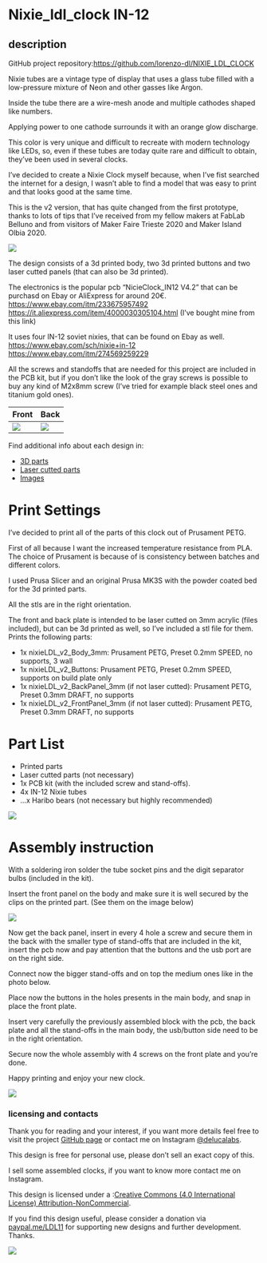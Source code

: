 # Nixie_ldl_clock IN-12

## description

GitHub project repository:https://github.com/lorenzo-dl/NIXIE_LDL_CLOCK

Nixie tubes are a vintage type of display that uses a glass tube filled with a low-pressure mixture of Neon and other gasses like Argon.

Inside the tube there are a wire-mesh anode and multiple cathodes shaped like numbers.

Applying power to one cathode surrounds it with an orange glow discharge.

This color is very unique and difficult to recreate with modern technology like LEDs, so, even if these tubes are today quite rare and difficult to obtain, they’ve been used in several clocks.

I’ve decided to create a Nixie Clock myself because, when I’ve fist searched the internet for a design, I wasn’t able to find a model that was easy to print and that looks good at the same time.

This is the v2 version, that has quite changed from the first prototype, thanks to lots of tips that I’ve received from my fellow makers at FabLab Belluno and from visitors of Maker Faire Trieste 2020 and Maker Island Olbia 2020.

![](images/render.jpg)

The design consists of a 3d printed body, two 3d printed buttons and two laser cutted panels (that can also be 3d printed). 

The electronics is the popular pcb “NicieClock_IN12 V4.2” that can be purchasd on Ebay or AliExpress for around 20€. 
https://www.ebay.com/itm/233675957492
https://it.aliexpress.com/item/4000030305104.html (I’ve bought mine from this link)

It uses four IN-12 soviet nixies, that can be found on Ebay as well.
https://www.ebay.com/sch/nixie+in-12
https://www.ebay.com/itm/274569259229

All the screws and standoffs that are needed for this project are included in the PCB kit, but if you don’t like the look of the gray screws is possible to buy any kind of M2x8mm screw (I’ve tried for example black steel ones and titanium gold ones).


| Front | Back |
|--------|--------|
|![](images/img1.jpg) | ![](images/img2.jpg)|



Find additional info about each design in:
* <a href="https://github.com/lorenzo-dl/NIXIE_LDL_CLOCK/tree/main/3d">3D parts</a>
* <a href="https://github.com/lorenzo-dl/NIXIE_LDL_CLOCK/tree/main/laser">Laser cutted parts</a>
* <a href="https://github.com/lorenzo-dl/NIXIE_LDL_CLOCK/tree/main/images">Images</a>

# Print Settings

I’ve decided to print all of the parts of this clock out of Prusament PETG.

First of all because I want the increased temperature resistance from PLA.
The choice of Prusament is because of is consistency between batches and different colors. 

I used Prusa Slicer and an original Prusa MK3S with the powder coated bed for the 3d printed parts.

All the stls are in the right orientation.

The front and back plate is intended to be laser cutted on 3mm acrylic (files included), but can be 3d printed as well, so I’ve included a stl file for them.
Prints the following parts:

- 1x nixieLDL_v2_Body_3mm: Prusament PETG, Preset 0.2mm SPEED, no supports, 3 wall
- 1x nixieLDL_v2_Buttons: Prusament PETG, Preset 0.2mm SPEED, supports on build plate only
- 1x nixieLDL_v2_BackPanel_3mm (if not laser cutted): Prusament PETG, Preset 0.3mm DRAFT, no supports
- 1x nixieLDL_v2_FrontPanel_3mm (if not laser cutted): Prusament PETG, Preset 0.3mm DRAFT, no supports


# Part List
- Printed parts
- Laser cutted parts (not necessary)
- 1x PCB kit (with the included screw and stand-offs).
- 4x IN-12 Nixie tubes
- …x Haribo bears (not necessary but highly recommended)

![](images/img7.jpg)


# Assembly instruction 

With a soldering iron solder the tube socket pins and the digit separator bulbs (included in the kit).

Insert the front panel on the body and make sure it is well secured by the clips on the printed part. (See them on the image below)

![](images/panels_clips.PNG)

Now get the back panel, insert in every 4 hole a screw and secure them in the back with the smaller type of stand-offs that are included in the kit, insert the pcb now and pay attention that the buttons and the usb port are on the right side.

Connect now the bigger stand-offs and on top the medium ones like in the photo below.

Place now the buttons in the holes presents in the main body, and snap in place the front plate.

Insert very carefully the previously assembled block with the pcb, the back plate and all the stand-offs in the main body, the usb/button side need to be in the right orientation.

Secure now the whole assembly with 4 screws on the front plate and you’re done.

Happy printing and enjoy your new clock.

![](images/render_lines.png)




### licensing and contacts
Thank you for reading and your interest, if you want more details feel free to visit the project <a href="https://github.com/lorenzo-dl/Pixie_6digit_clock">GitHub page</a> or contact me on Instagram <a href="https://www.instagram.com/delucalabs/">@delucalabs</a>.

This design is free for personal use, please don’t sell an exact copy of this.

I sell some assembled clocks, if you want to know more contact me on Instagram.

This design is licensed under a :<a href="https://creativecommons.org/licenses/by-nc/4.0/">Creative Commons (4.0 International License) Attribution-NonCommercial</a>.

If you find this design useful, please consider a donation via <a href="https://paypal.me/LDL11">paypal.me/LDL11</a> for supporting new designs and further development. Thanks.

![](images/img4.jpg)
